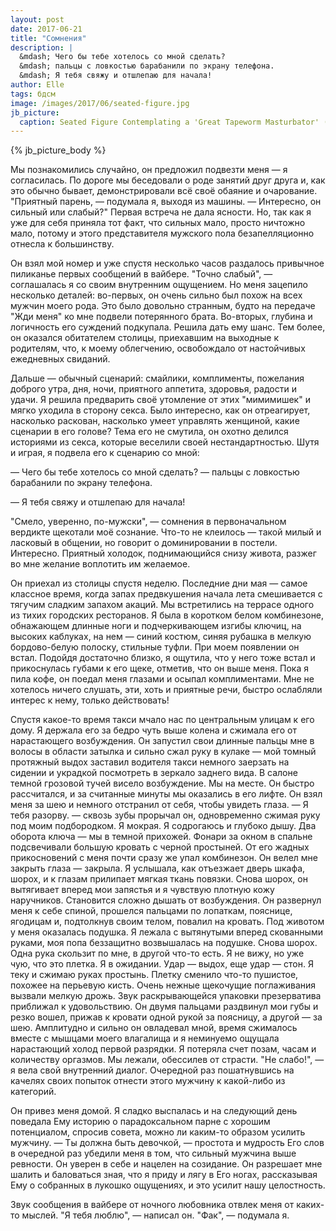 ```yaml
---
layout: post
date: 2017-06-21
title: "Сомнения"
description: |
  &mdash; Чего бы тебе хотелось со мной сделать?
  &mdash; пальцы с ловкостью барабанили по экрану телефона.
  &mdash; Я тебя свяжу и отшлепаю для начала!
author: Elle
tags: бдсм
image: /images/2017/06/seated-figure.jpg
jb_picture:
  caption: Seated Figure Contemplating a 'Great Tapeworm Masturbator' (1981) by Salvador Dalí
---
```


{% jb_picture_body %}

Мы познакомились случайно, он предложил подвезти меня &mdash; я согласилась. По дороге
мы беседовали о роде занятий друг друга и, как это обычно бывает,
демонстрировали всё своё обаяние и очарование. "Приятный парень, &mdash; подумала я,
выходя из машины. &mdash; Интересно, он сильный или слабый?" Первая встреча не дала
ясности. Но, так как я уже для себя приняла тот факт, что сильных мало, просто
ничтожно мало, потому и этого представителя мужского пола безапелляционно
отнесла к большинству.

<!--more-->

Он взял мой номер и уже спустя несколько часов раздалось привычное пиликанье
первых сообщений в вайбере. "Точно слабый", &mdash; соглашалась я со своим внутренним
ощущением. Но меня зацепило несколько деталей: во-первых, он очень сильно был
похож на всех мужчин моего рода. Это было довольно странным, будто на передаче
"Жди меня" ко мне подвели потерянного брата. Во-вторых, глубина и логичность его
суждений подкупала. Решила дать ему шанс. Тем более, он оказался обитателем
столицы, приехавшим на выходные к родителям, что, к моему облегчению,
освобождало от настойчивых ежедневных свиданий.

Дальше &mdash; обычный сценарий: смайлики, комплименты, пожелания доброго утра,
дня, ночи, приятного аппетита, здоровья, радости и удачи. Я решила предварить
своё утомление от этих "мимимишек" и мягко уходила в сторону секса. Было
интересно, как он отреагирует, насколько раскован, насколько умеет управлять
женщиной, какие сценарии в его голове? Тема его не смутила, он охотно делился
историями из секса, которые веселили своей нестандартностью. Шутя и играя, я
подвела его к сценарию со мной:

&mdash; Чего бы тебе хотелось со мной сделать? &mdash; пальцы с ловкостью барабанили по экрану телефона.

&mdash; Я тебя свяжу и отшлепаю для начала!

"Смело, уверенно, по-мужски", &mdash; сомнения в первоначальном  вердикте
щекотали моё сознание. Что-то не клеилось &mdash; такой милый и ласковый в общении, но
говорит о доминировании в постели. Интересно. Приятный холодок, поднимающийся
снизу живота, разжег во мне желание воплотить им желаемое.

Он приехал из столицы спустя неделю. Последние дни мая &mdash; самое классное время,
когда запах предвкушения начала лета смешивается с тягучим сладким запахом
акаций. Мы встретились на террасе одного из тихих городских ресторанов. Я была в
коротком белом комбинезоне, обнажающем длинные ноги и подчеркивающем изгибы
ключиц, на высоких каблуках, на нем &mdash; синий костюм, синяя рубашка в мелкую
бордово-белую полоску, стильные туфли. При моем появлении он встал. Подойдя
достаточно близко, я ощутила, что у него тоже встал и прикоснулась губами к его
щеке, отметив, что он выше меня. Пока я пила кофе, он поедал меня глазами и
осыпал комплиментами. Мне не хотелось ничего слушать, эти, хоть и приятные речи,
быстро ослабляли интерес к нему, только действовать!

Спустя какое-то время такси мчало нас по центральным улицам к его дому. Я
держала его за бедро чуть выше колена и сжимала его от нарастающего возбуждения.
Он запустил свои длинные пальцы мне в волосы в области затылка и сильно сжал
руку в кулаке &mdash; мой томный протяжный выдох заставил водителя такси немного
заерзать на сидении и украдкой посмотреть в зеркало заднего вида. В салоне
темной грозовой тучей висело возбуждение. Мы на месте. Он быстро рассчитался, и
за считанные минуты мы оказались в его лифте. Он взял меня за шею и немного
отстранил от себя, чтобы увидеть глаза. &mdash; Я тебя разорву. &mdash; сквозь зубы прорычал
он, одновременно сжимая руку под моим подбородком. Я мокрая. Я содрогаюсь и
глубоко дышу. Два оборота ключа &mdash; мы в темной прихожей. Фонари за окном в
спальне подсвечивали большую кровать с черной простыней. От его жадных
прикосновений с меня почти сразу же упал комбинезон. Он велел мне закрыть глаза
&mdash; закрыла. Я услышала, как отъезжает дверь шкафа, шорох, и к глазам прилипает
мягкая ткань повязки. Снова шорох, он вытягивает вперед мои запястья и я
чувствую плотную кожу наручников. Становится сложно дышать от возбуждения. Он
развернул меня к себе спиной, прошелся пальцами по лопаткам, пояснице, ягодицам
и, подтолкнув своим телом, повалил на кровать. Под животом у меня оказалась
подушка. Я лежала с вытянутыми вперед скованными руками, моя попа беззащитно
возвышалась на подушке. Снова шорох. Одна рука скользит по мне, в другой что-то
есть. Я не вижу, но уже чую, что это плетка. Я в ожидании. Удар &mdash; выдох, еще
удар &mdash; стон. Я теку и сжимаю руках простынь. Плетку сменило что-то пушистое,
похожее на перьевую кисть. Очень нежные щекочущие поглаживания вызвали мелкую
дрожь. Звук раскрывающейся упаковки презерватива приближал к удовольствию. Он
двумя пальцами раздвинул мои губы и резко вошел, прижав к кровати одной
рукой за поясницу, а другой &mdash; за шею. Амплитудно и сильно он овладевал мной,
время сжималось вместе с мышцами моего влагалища и я неминуемо ощущала
нарастающий холод первой разрядки. Я потеряла счет позам, часам и количеству
оргазмов. Мы лежали, обессилев от страсти. "Не слабо!", &mdash; я вела свой внутренний
диалог. Очередной раз пошатнувшись на качелях своих попыток отнести этого
мужчину к какой-либо из категорий.

Он привез меня домой. Я сладко выспалась и на следующий день поведала Ему
историю о парадоксальном парне с хорошим потенциалом, спросив совета, можно ли
каким-то образом усилить мужчину. &mdash; Ты должна быть девочкой, &mdash; простота и
мудрость Его слов в очередной раз убедили меня в том, что сильный мужчина выше
ревности. Он уверен в себе и нацелен на созидание. Он разрешает мне шалить и
баловаться зная, что я приду и лягу в Его ногах, рассказывая Ему о собранных в
лукошко ощущениях, и это усилит нашу целостность.

Звук сообщения в вайбере от ночного любовника отвлек меня от каких-то мыслей.
"Я тебя люблю", &mdash; написал он. "Фак", &mdash; подумала я.

